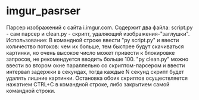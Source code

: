 # imgur_pasrser
Парсер изображений с сайта i.imgur.com.
Содержит два файла: script.py - сам парсер и clean.py - скрипт, удаляющий изображения-"заглушки".
Использование:
В командной строке ввести "py script.py" и ввести количество потоков: чем их больше, тем быстрее будут скачиваться картинки, но очень высокое число может привести к блокировке запросов, не рекомендуется вводить больше 100. "py clean.py" можно ввести во втором окне параллельно со скриптом-парсером и ввести интервал задержки в секундах, тогда каждые N секунд скрипт будет удалять лишние картинки.
Остановка обоих скриптов осуществляется нажатием CTRL+C в командной строке, либо закрытием самой командной строки.
